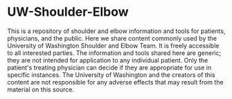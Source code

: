 # UW-Shoulder-Elbow
This is a repository of shoulder and elbow information and tools for patients, physicians, and the public. Here we share content commonly used by the University of Washington Shoulder and Elbow Team. It is freely accessible to all interested parties. The information and tools shared here are generic; they are not intended for application to any individual patient. Only the patient's treating physician can decide if they are appropriate for use in specific instances. The University of Washington and the creators of this content are not responsible for any adverse effects that may result from the material on this source.
